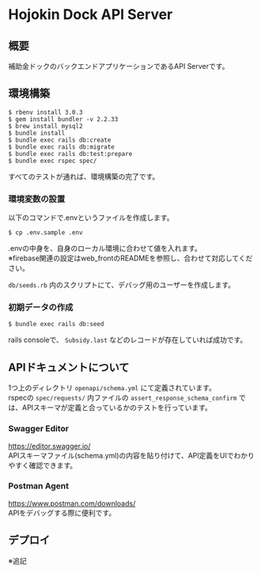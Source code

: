 # Hojokin Dock API Server

## 概要
補助金ドックのバックエンドアプリケーションであるAPI Serverです。

## 環境構築
```
$ rbenv install 3.0.3
$ gem install bundler -v 2.2.33
$ brew install mysql2
$ bundle install
$ bundle exec rails db:create
$ bundle exec rails db:migrate
$ bundle exec rails db:test:prepare
$ bundle exec rspec spec/
```

すべてのテストが通れば、環境構築の完了です。  

### 環境変数の設置
以下のコマンドで.envというファイルを作成します。  

```
$ cp .env.sample .env
```

.envの中身を、自身のローカル環境に合わせて値を入れます。  
※firebase関連の設定はweb_frontのREADMEを参照し、合わせて対応してください。  

`db/seeds.rb` 内のスクリプトにて、デバッグ用のユーザーを作成します。  

### 初期データの作成
```
$ bundle exec rails db:seed
```

rails consoleで、 `Subsidy.last` などのレコードが存在していれば成功です。  

## APIドキュメントについて
1つ上のディレクトリ `openapi/schema.yml` にて定義されています。  
rspecの `spec/requests/` 内ファイルの `assert_response_schema_confirm` では、APIスキーマが定義と合っているかのテストを行っています。  

### Swagger Editor
https://editor.swagger.io/  
APIスキーマファイル(schema.yml)の内容を貼り付けて、API定義をUIでわかりやすく確認できます。  

### Postman Agent
https://www.postman.com/downloads/  
APIをデバッグする際に便利です。  

## デプロイ
※追記
